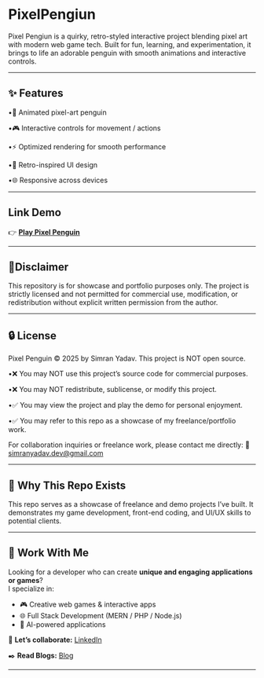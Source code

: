 # PixelPengiun
Pixel Pengiun is a quirky, retro-styled interactive project blending pixel art with modern web game tech. Built for fun, learning, and experimentation, it brings to life an adorable penguin with smooth animations and interactive controls.

---
## ✨ Features

•🐧 Animated pixel-art penguin

•🎮 Interactive controls for movement / actions

•⚡ Optimized rendering for smooth performance

•🎨 Retro-inspired UI design

•🌐 Responsive across devices

---
## Link Demo 
👉 **[Play Pixel Penguin](https://pixel-pengiun.vercel.app/)**

---
## 🚧Disclaimer
This repository is for showcase and portfolio purposes only. The project is strictly licensed and not permitted for commercial use, modification, or redistribution without explicit written permission from the author.

---
## 🔒 License 
Pixel Penguin © 2025 by Simran Yadav.
This project is NOT open source.

•❌ You may NOT use this project’s source code for commercial purposes.

•❌ You may NOT redistribute, sublicense, or modify this project.

•✅ You may view the project and play the demo for personal enjoyment.

•✅ You may refer to this repo as a showcase of my freelance/portfolio work.

For collaboration inquiries or freelance work, please contact me directly:
📩 simranyadav.dev@gmail.com

---
## 💼 Why This Repo Exists
This repo serves as a showcase of freelance and demo projects I’ve built. It demonstrates my game development, front-end coding, and UI/UX skills to potential clients.

---
## 🤝 Work With Me
Looking for a developer who can create **unique and engaging applications or games**?  
I specialize in:  
- 🎮 Creative web games & interactive apps  
- 🌐 Full Stack Development (MERN / PHP / Node.js)  
- 🤖 AI-powered applications  

📩 **Let’s collaborate:** [LinkedIn](https://linkedin.com/in/simran-yadav-dev)

✒️ **Read Blogs:** [Blog](https://hashnode.com/@cymrynverse)


---

